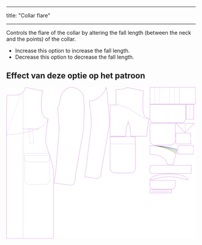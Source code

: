 - - -
title: "Collar flare"
- - -

Controls the flare of the collar by altering the fall length (between the neck and the points) of the collar.

- Increase this option to increase the fall length.
- Decrease this option to decrease the fall length.

## Effect van deze optie op het patroon

![This image shows the effect of this option by superimposing several variants that have a different value for this option](carlton_collarflare_sample.svg "Effect of this option on the pattern")
